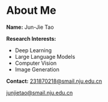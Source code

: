 # About Me

**Name:** Jun-Jie Tao  

**Research Interests:**  
- Deep Learning  
- Large Language Models  
- Computer Vision  
- Image Generation  

**Contact:** 
231870218@smail.nju.edu.cn


junjietao@smail.nju.edu.cn

